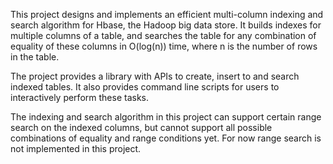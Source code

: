 This project designs and implements an efficient multi-column indexing and search algorithm for Hbase, the Hadoop big data store. It builds indexes for multiple columns of a table, and searches the table for any combination of equality of these columns in O(log(n)) time, where n is the number of rows in the table.

The project provides a library with APIs to create, insert to and search indexed tables. It also provides command line scripts for users to interactively perform these tasks.

The indexing and search algorithm in this project can support certain range search on the indexed columns, but cannot support all possible combinations of equality and range conditions yet. For now range search is not implemented in this project.
